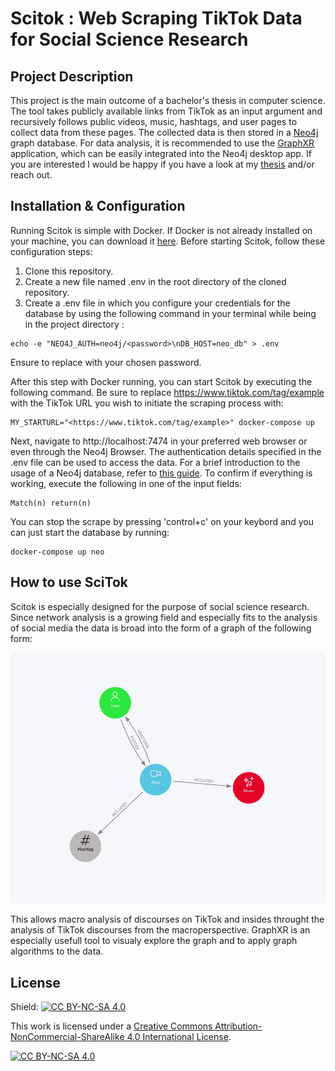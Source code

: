 # Scitok : Web Scraping TikTok Data for Social Science Research

## Project Description

This project is the main outcome of a bachelor's thesis in computer science. The tool takes publicly available links from TikTok as an input argument and recursively follows public videos, music, hashtags, and user pages to collect data from these pages. The collected data is then stored in a [Neo4j](https://neo4j.com) graph database. For data analysis, it is recommended to use the [GraphXR](https://www.kineviz.com) application, which can be easily integrated into the Neo4j desktop app. If you are interested I would be happy if you have a look at my [thesis](https://www.researchgate.net/publication/368575971_Expose_Bachelor_Thesis_for_a_Degree_in_Computer_Science_Let%27s_Talk_about_TikTok_-_A_Webscraping_Tool_for_Social_Science_Research) and/or reach out. 

## Installation & Configuration

Running Scitok is simple with Docker. If Docker is not already installed on your machine, you can download it [here](https://www.docker.com/products/docker-desktop/). Before starting Scitok, follow these configuration steps:

1. Clone this repository.
2. Create a new file named .env in the root directory of the cloned repository.
3. Create a .env file in which you configure your credentials for the database by using the following command in your terminal while being in the project directory :

```
echo -e "NEO4J_AUTH=neo4j/<password>\nDB_HOST=neo_db" > .env
```
Ensure to replace <password> with your chosen password.

After this step with Docker running, you can start Scitok by executing the following command. Be sure to replace <https://www.tiktok.com/tag/example> with the TikTok URL you wish to initiate the scraping process with:
```
MY_STARTURL="<https://www.tiktok.com/tag/example>" docker-compose up  
```

Next, navigate to http://localhost:7474 in your preferred web browser or even through the Neo4j Browser. The authentication details specified in the .env file can be used to access the data. For a brief introduction to the usage of a Neo4j database, refer to [this guide](https://www.google.com/search?client=safari&rls=en&q=neo4j+tutorial+cypher&ie=UTF-8&oe=UTF-8). To confirm if everything is working, execute the following in one of the input fields:

```
Match(n) return(n)
```
You can stop the scrape by pressing 'control+c' on your keybord and you can just start the database by running:
```
docker-compose up neo
```



## How to use SciTok
Scitok is especially designed for the purpose of social science research. Since network analysis is a growing field and especially fits to the analysis of social media the data is broad into the form of a graph of the following form:

![Scheme of the Data collected by Scitok](figs/Scheme.jpeg)

This allows macro analysis of discourses on TikTok and insides throught the analysis of TikTok discourses from the macroperspective. GraphXR is an especially usefull tool to visualy explore the graph and to apply graph algorithms to the data.

## License 
Shield: [![CC BY-NC-SA 4.0][cc-by-nc-sa-shield]][cc-by-nc-sa]

This work is licensed under a
[Creative Commons Attribution-NonCommercial-ShareAlike 4.0 International License][cc-by-nc-sa].

[![CC BY-NC-SA 4.0][cc-by-nc-sa-image]][cc-by-nc-sa]

[cc-by-nc-sa]: http://creativecommons.org/licenses/by-nc-sa/4.0/
[cc-by-nc-sa-image]: https://licensebuttons.net/l/by-nc-sa/4.0/88x31.png
[cc-by-nc-sa-shield]: https://img.shields.io/badge/License-CC%20BY--NC--SA%204.0-lightgrey.svg







